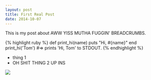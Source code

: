 ```yaml
---
layout: post
title: First Real Post
date: 2014-10-07
---
```


This is my post about AWW YISS MUTHA FUGGIN' BREADCRUMBS.

{% highlight ruby %}
def print_hi(name)
  puts "Hi, #{name}"
end
print_hi('Tom')
#=> prints 'Hi, Tom' to STDOUT.
{% endhighlight %}

* thing 1
* OH SHIT THING 2 UP INS

<div><img src='http://television.mxdwn.com/wp-content/uploads/2013/08/in-me-own-words-bigfoot.jpg'>
